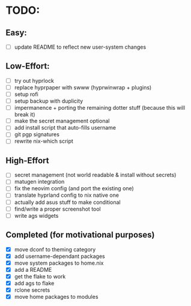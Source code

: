 
# TODO:

## Easy:
- [ ] update README to reflect new user-system changes

## Low-Effort:
- [ ] try out hyprlock
- [ ] replace hyprpaper with swww (hyprwinwrap + plugins)
- [ ] setup rofi
- [ ] setup backup with duplicity
- [ ] impermanence + porting the remaining dotter stuff (because this will break it)
- [ ] make the secret management optional
- [ ] add install script that auto-fills username
- [ ] git pgp signatures
- [ ] rewrite nix-which script

## High-Effort
- [ ] secret management (not world readable & install without secrets)
- [ ] matugen integration
- [ ] fix the neovim config (and port the existing one)
- [ ] translate hyprland config to nix native one
- [ ] actually add asus stuff to make conditional
- [ ] find/write a proper screenshot tool
- [ ] write ags widgets

## Completed (for motivational purposes)
- [x] move dconf to theming category
- [x] add username-dependant packages
- [x] move system packages to home.nix
- [x] add a README
- [x] get the flake to work
- [x] add ags to flake
- [x] rclone secrets
- [x] move home packages to modules
